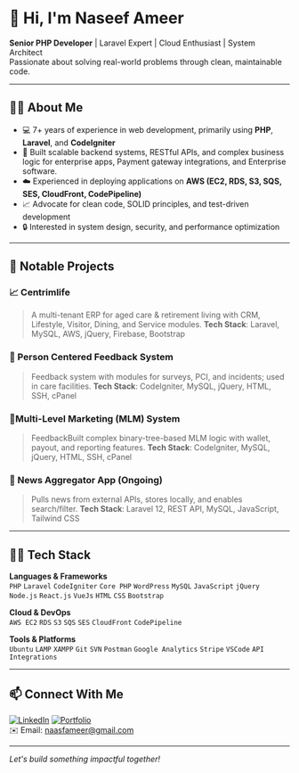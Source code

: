 # 👋 Hi, I'm Naseef Ameer

**Senior PHP Developer** | Laravel Expert | Cloud Enthusiast | System Architect  
Passionate about solving real-world problems through clean, maintainable code.

---

## 🧑‍💻 About Me

- 💻 7+ years of experience in web development, primarily using **PHP**, **Laravel**, and **CodeIgniter**
- 🔁 Built scalable backend systems, RESTful APIs, and complex business logic for enterprise apps, Payment gateway integrations, and Enterprise software.
- ☁️ Experienced in deploying applications on **AWS (EC2, RDS, S3, SQS, SES, CloudFront, CodePipeline)**
- 📈 Advocate for clean code, SOLID principles, and test-driven development
- 🔒 Interested in system design, security, and performance optimization

---

## 🚀 Notable Projects

### 📈 Centrimlife
> A multi-tenant ERP for aged care & retirement living with CRM, Lifestyle, Visitor, Dining, and Service modules.
**Tech Stack**: Laravel, MySQL, AWS, jQuery, Firebase, Bootstrap

### 🏥 Person Centered Feedback System
> Feedback system with modules for surveys, PCI, and incidents; used in care facilities.
**Tech Stack**: CodeIgniter, MySQL, jQuery, HTML, SSH, cPanel

### 🧬Multi-Level Marketing (MLM) System
> FeedbackBuilt complex binary-tree-based MLM logic with wallet, payout, and reporting features.
**Tech Stack**: CodeIgniter, MySQL, jQuery, HTML, SSH, cPanel

### 📰 News Aggregator App (Ongoing)
> Pulls news from external APIs, stores locally, and enables search/filter.
**Tech Stack**: Laravel 12, REST API, MySQL, JavaScript, Tailwind CSS
---

## 🧑‍🔧 Tech Stack

**Languages & Frameworks**  
`PHP` `Laravel` `CodeIgniter` `Core PHP` `WordPress` `MySQL` `JavaScript` `jQuery` `Node.js` `React.js` `VueJs`  `HTML` `CSS` `Bootstrap`

**Cloud & DevOps**  
`AWS EC2` `RDS` `S3` `SQS` `SES` `CloudFront` `CodePipeline`

**Tools & Platforms**  
`Ubuntu` `LAMP` `XAMPP` `Git` `SVN` `Postman` `Google Analytics` `Stripe` `VSCode` `API Integrations`

---

## 📫 Connect With Me

[![LinkedIn](https://img.shields.io/badge/LinkedIn-blue?logo=linkedin&style=flat&logoColor=white)](https://linkedin.com/in/naseef-ameer-dev1995)
[![Portfolio](https://img.shields.io/badge/Portfolio-visit-informational)](https://naseefameer.rf.gd)  
✉️ Email: naasfameer@gmail.com

---

*Let's build something impactful together!*
